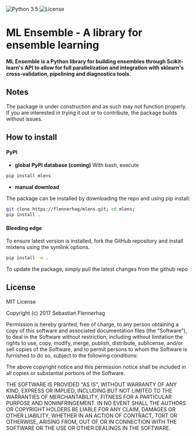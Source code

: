 ![Python 3.5](https://img.shields.io/badge/python-3.5-blue.svg)
![License](https://img.shields.io/badge/license-MIT-red.svg)

# ML Ensemble - A library for ensemble learning

**ML Ensemble is a Python library for building ensembles through Scikit-learn's API to allow for full parallelization and integration with sklearn's cross-validation, pipelining and diagnostics tools.**


## Notes

The package is under construction and as such may not function properly. If you are interested in trying it out or to contribute, the package builds without issues. 

## How to install

#### PyPI

  - **global PyPI database (coming)**
  With bash, execute  

  ```bash
  pip install mlens  
  ```

  - **manual download**

  The package can be installed by downloading the repo and using pip install:



  ```bash
  git clone https://flennerhag/mlens.git; cd mlens;
  pip install .
```

#### Bleeding edge

To ensure latest version is installed, fork the GitHub repository and install mlxtens using the symlink options.

```bash
pip install -e .
```

To update the package, simply pull the latest changes from the github repo


## License

MIT License

Copyright (c) 2017 Sebastian Flennerhag

Permission is hereby granted, free of charge, to any person obtaining a copy
of this software and associated documentation files (the "Software"), to deal
in the Software without restriction, including without limitation the rights
to use, copy, modify, merge, publish, distribute, sublicense, and/or sell
copies of the Software, and to permit persons to whom the Software is
furnished to do so, subject to the following conditions:

The above copyright notice and this permission notice shall be included in all
copies or substantial portions of the Software.

THE SOFTWARE IS PROVIDED "AS IS", WITHOUT WARRANTY OF ANY KIND, EXPRESS OR
IMPLIED, INCLUDING BUT NOT LIMITED TO THE WARRANTIES OF MERCHANTABILITY,
FITNESS FOR A PARTICULAR PURPOSE AND NONINFRINGEMENT. IN NO EVENT SHALL THE
AUTHORS OR COPYRIGHT HOLDERS BE LIABLE FOR ANY CLAIM, DAMAGES OR OTHER
LIABILITY, WHETHER IN AN ACTION OF CONTRACT, TORT OR OTHERWISE, ARISING FROM,
OUT OF OR IN CONNECTION WITH THE SOFTWARE OR THE USE OR OTHER DEALINGS IN THE
SOFTWARE.
